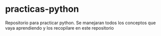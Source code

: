 # practicas-python
Repositorio para practicar python. Se manejaran todos los conceptos que vaya aprendiendo y los recopilare en este repositorio
